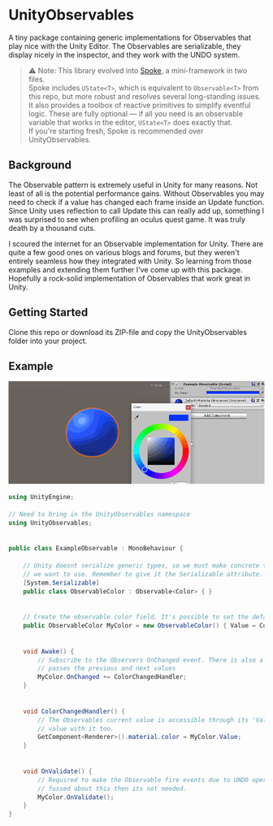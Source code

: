 # UnityObservables

A tiny package containing generic implementations for Observables that play nice with the Unity Editor. The Observables are serializable, they display nicely in the inspector, and they work with the UNDO system.

> ⚠️ Note: This library evolved into [Spoke](github.com/Adam4lexander/Spoke), a mini-framework in two files.<br>
> Spoke includes `UState<T>`, which is equivalent to `Observable<T>` from this repo, but more robust and resolves several long-standing issues.<br>
> It also provides a toolbox of reactive primitives to simplify eventful logic. These are fully optional — if all you need is an observable variable that works in the editor, `UState<T>` does exactly that.<br>
> If you're starting fresh, Spoke is recommended over UnityObservables.

## Background

The Observable pattern is extremely useful in Unity for many reasons. Not least of all is the potential performance gains. Without Observables you may need to check if a value has changed each frame inside an
Update function. Since Unity uses reflection to call Update this can really add up, something I was surprised to see when profiling an oculus quest game. It was truly death by a thousand cuts.

I scoured the internet for an Observable implementation for Unity. There are quite a few good ones on various blogs and forums, but they weren't entirely seamless how they integrated with Unity. So learning
from those examples and extending them further I've come up with this package. Hopefully a rock-solid implementation of Observables that work great in Unity.

## Getting Started

Clone this repo or download its ZIP-file and copy the UnityObservables folder into your project.

## Example

![](observable.gif)

```csharp
using UnityEngine;

// Need to bring in the UnityObservables namespace
using UnityObservables;


public class ExampleObservable : MonoBehaviour {

    // Unity doesnt serialize generic types, so we must make concrete types for any observables
    // we want to use. Remember to give it the Serializable attribute.
    [System.Serializable]
    public class ObservableColor : Observable<Color> { }


    // Create the observable color field. It's possible to set the default color to red.
    public ObservableColor MyColor = new ObservableColor() { Value = Color.red };


    void Awake() {
        // Subscribe to the Observers OnChanged event. There is also a 'OnChangedValues' event which
        // passes the previous and next values
        MyColor.OnChanged += ColorChangedHandler;
    }


    void ColorChangedHandler() {
        // The Observables current value is accessible through its 'Value' property. You can set a new
        // value with it too.
        GetComponent<Renderer>().material.color = MyColor.Value;
    }


    void OnValidate() {
        // Required to make the Observable fire events due to UNDO operations in Unity. If you're not
        // fussed about this then its not needed.
        MyColor.OnValidate();
    }
}
```
